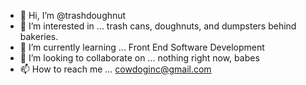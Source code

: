 - 👋 Hi, I’m @trashdoughnut
- 👀 I’m interested in ... trash cans, doughnuts, and dumpsters behind bakeries.
- 🌱 I’m currently learning ... Front End Software Development
- 💞️ I’m looking to collaborate on ... nothing right now, babes
- 📫 How to reach me ... cowdoginc@gmail.com

<!---
trashdoughnut/trashdoughnut is a ✨ special ✨ repository because its `README.md` (this file) appears on your GitHub profile.
You can click the Preview link to take a look at your changes.
--->
